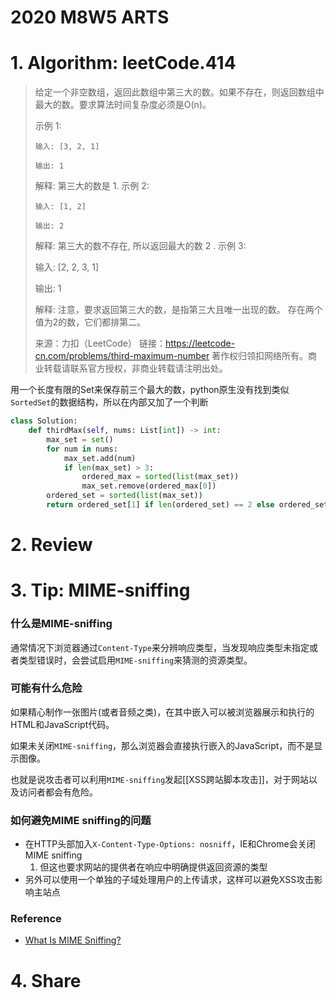 # 2020 M8W5 ARTS

# 1. Algorithm: leetCode.414

> 给定一个非空数组，返回此数组中第三大的数。如果不存在，则返回数组中最大的数。要求算法时间复杂度必须是O(n)。
>
> 示例 1:
>```
> 输入: [3, 2, 1]
>
> 输出: 1
>```
> 解释: 第三大的数是 1.
> 示例 2:
>```
> 输入: [1, 2]
>
> 输出: 2
>```
> 解释: 第三大的数不存在, 所以返回最大的数 2 .
> 示例 3:
>
> 输入: [2, 2, 3, 1]
>
> 输出: 1
>
> 解释: 注意，要求返回第三大的数，是指第三大且唯一出现的数。
> 存在两个值为2的数，它们都排第二。
>
> 来源：力扣（LeetCode）
> 链接：https://leetcode-cn.com/problems/third-maximum-number
> 著作权归领扣网络所有。商业转载请联系官方授权，非商业转载请注明出处。

用一个长度有限的Set来保存前三个最大的数，python原生没有找到类似`SortedSet`的数据结构，所以在内部又加了一个判断

```python
class Solution:
    def thirdMax(self, nums: List[int]) -> int:
        max_set = set()
        for num in nums:
            max_set.add(num)
            if len(max_set) > 3:
                ordered_max = sorted(list(max_set))
                max_set.remove(ordered_max[0])
        ordered_set = sorted(list(max_set))
        return ordered_set[1] if len(ordered_set) == 2 else ordered_set[0]

```

# 2. Review

# 3. Tip: MIME-sniffing

### 什么是MIME-sniffing

通常情况下浏览器通过`Content-Type`来分辨响应类型，当发现响应类型未指定或者类型错误时，会尝试启用`MIME-sniffing`来猜测的资源类型。

### 可能有什么危险

如果精心制作一张图片(或者音频之类)，在其中嵌入可以被浏览器展示和执行的HTML和JavaScript代码。

如果未关闭`MIME-sniffing`，那么浏览器会直接执行嵌入的JavaScript，而不是显示图像。

也就是说攻击者可以利用`MIME-sniffing`发起[[XSS跨站脚本攻击]]，对于网站以及访问者都会有危险。

### 如何避免MIME sniffing的问题

- 在HTTP头部加入`X-Content-Type-Options: nosniff`，IE和Chrome会关闭MIME sniffing
	1. 但这也要求网站的提供者在响应中明确提供返回资源的类型
- 另外可以使用一个单独的子域处理用户的上传请求，这样可以避免XSS攻击影响主站点

### Reference

- [What Is MIME Sniffing?](https://www.keycdn.com/support/what-is-mime-sniffing)

# 4. Share

